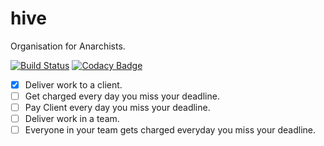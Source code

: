 # hive
Organisation for Anarchists.

 [![Build Status](https://travis-ci.org/joshpitzalis/hive.png?branch=master)](https://travis-ci.org/joshpitzalis/hive) [![Codacy Badge](https://api.codacy.com/project/badge/Grade/3287f28bd4a646f7bba3e9ae53caae6d)](https://www.codacy.com/app/joshpitzalis/hive?utm_source=github.com&amp;utm_medium=referral&amp;utm_content=joshpitzalis/hive&amp;utm_campaign=Badge_Grade)

- [x] Deliver work to a client.
- [ ] Get charged every day you miss your deadline.
- [ ] Pay Client every day you miss your deadline.
- [ ] Deliver work in a team.
- [ ] Everyone in your team gets charged everyday you miss your deadline.
